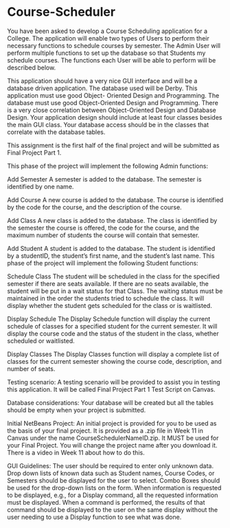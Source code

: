 # Course-Scheduler

You have been asked to develop a Course Scheduling application for a College. The
application will enable two types of Users to perform their necessary functions to
schedule courses by semester. The Admin User will perform multiple functions to set up
the database so that Students my schedule courses. The functions each User will be
able to perform will be described below.

This application should have a very nice GUI interface and will be a database driven
application. The database used will be Derby. This application must use good Object-
Oriented Design and Programming. The database must use good Object-Oriented
Design and Programming. There is a very close correlation between Object-Oriented
Design and Database Design. Your application design should include at least four
classes besides the main GUI class. Your database access should be in the classes that
correlate with the database tables.

This assignment is the first half of the final project and will be submitted as
Final Project Part 1.

This phase of the project will implement the following Admin functions:

Add Semester
A semester is added to the database. The semester is identified by one name.

Add Course
A new course is added to the database. The course is identified by the code for the
course, and the description of the course.

Add Class
A new class is added to the database. The class is identified by the semester the course
is offered, the code for the course, and the maximum number of students the course
will contain that semester.

Add Student
A student is added to the database. The student is identified by a studentID, the
student’s first name, and the student’s last name.
This phase of the project will implement the following Student functions:

Schedule Class
The student will be scheduled in the class for the specified semester if there are
seats available. If there are no seats available, the student will be put in a wait status
for that Class. The waiting status must be maintained in the order the students tried to
schedule the class. It will display whether the student gets scheduled for the class or is
waitlisted.

Display Schedule
The Display Schedule function will display the current schedule of classes for a
specified student for the current semester. It will display the course code and the status
of the student in the class, whether scheduled or waitlisted.

Display Classes
The Display Classes function will display a complete list of classes for the current
semester showing the course code, description, and number of seats.

Testing scenario:
A testing scenario will be provided to assist you in testing this application. It will be
called Final Project Part 1 Test Script on Canvas.

Database considerations:
Your database will be created but all the tables should be empty when your project is
submitted.

Initial NetBeans Project:
An initial project is provided for you to be used as the basis of your final project. It is
provided as a .zip file in Week 11 in Canvas under the name
CourseSchedulerNameID.zip. It MUST be used for your Final Project. You will change
the project name after you download it. There is a video in Week 11 about how to do
this.

GUI Guidelines:
The user should be required to enter only unknown data. Drop down lists of known
data such as Student names, Course Codes, or Semesters should be displayed for the
user to select. Combo Boxes should be used for the drop-down lists on the form. When
information is requested to be displayed, e.g., for a Display command, all the requested
information must be displayed. When a command is performed, the results of that
command should be displayed to the user on the same display without the user needing
to use a Display function to see what was done.
